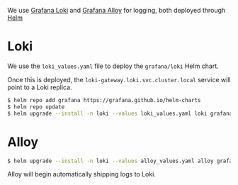 We use [Grafana Loki](https://grafana.com/oss/loki/) and [Grafana Alloy](https://grafana.com/oss/alloy-opentelemetry-collector/) for logging, both deployed through [Helm](https://helm.sh/)

# Loki
We use the `loki_values.yaml` file to deploy the `grafana/loki` Helm chart.

Once this is deployed, the `loki-gateway.loki.svc.cluster.local` service will point to a Loki replica.

```sh
$ helm repo add grafana https://grafana.github.io/helm-charts
$ helm repo update
$ helm upgrade --install -n loki --values loki_values.yaml loki grafana/loki
```

# Alloy

```sh
$ helm upgrade --install -n loki --values alloy_values.yaml alloy grafana/alloy
```
Alloy will begin automatically shipping logs to Loki.
